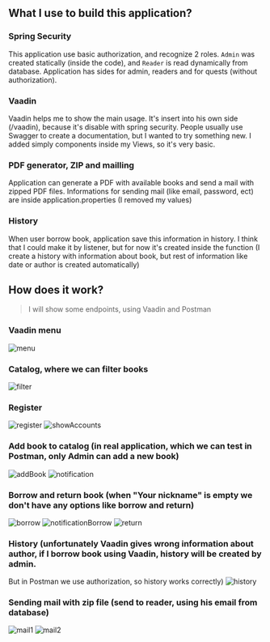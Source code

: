 ## What I use to build this application?

### Spring Security
This application use basic authorization, and recognize 2 roles. 
`Admin` was created statically (inside the code), and `Reader` is read dynamically from database.
Application has sides for admin, readers and for quests (without authorization).

### Vaadin
Vaadin helps me to show the main usage. It's insert into his own side (/vaadin), because it's disable with spring security.
People usually use Swagger to create a documentation, but I wanted to try something new.
I added simply components inside my Views, so it's very basic.

### PDF generator, ZIP and mailling
Application can generate a PDF with available books and send a mail with zipped PDF files.
Informations for sending mail (like email, password, ect) are inside application.properties (I removed my values)

### History
When user borrow book, application save this information in history. 
I think that I could make it by listener, but for now it's created inside the function 
(I create a history with information about book, but rest of information like date or author is created automatically)

## How does it work?
  > I will show some endpoints, using Vaadin and Postman
### Vaadin menu
![menu](https://user-images.githubusercontent.com/82601472/189430886-a366cf2c-25fc-43b2-9edb-effbcb5ed525.png)

### Catalog, where we can filter books
![filter](https://user-images.githubusercontent.com/82601472/189430815-dafe209d-334a-4b50-be2a-ca285ea861ef.png)

### Register
![register](https://user-images.githubusercontent.com/82601472/189430963-f8ad05f8-5a4d-44f2-8ef1-d33cd81f025c.png)
![showAccounts](https://user-images.githubusercontent.com/82601472/189431017-8a0d40df-a7b8-4a08-b739-e3e54590a57d.png)

### Add book to catalog (in real application, which we can test in Postman, only Admin can add a new book)
![addBook](https://user-images.githubusercontent.com/82601472/189430668-e0659116-ff10-45b4-b183-1b3c70609eee.png)
![notification](https://user-images.githubusercontent.com/82601472/189430912-345c5a0f-332a-4c42-b925-b3a66597b983.png)

### Borrow and return book (when "Your nickname" is empty we don't have any options like borrow and return)
![borrow](https://user-images.githubusercontent.com/82601472/189430758-5c452d1b-db43-4e79-b253-8704cad2096e.png)
![notificationBorrow](https://user-images.githubusercontent.com/82601472/189430929-db2abcc4-0905-4c7f-b9b0-212928dd8bae.png)
![return](https://user-images.githubusercontent.com/82601472/189430989-8a2e3d7f-5290-44e7-97d8-7a492f5bed9f.png)

### History (unfortunately Vaadin gives wrong information about author, if I borrow book using Vaadin, history will be created by admin. 
But in Postman we use authorization, so history works correctly)
![history](https://user-images.githubusercontent.com/82601472/189430836-581e1e94-3bec-47fd-a1f5-302a3042bff0.png)

### Sending mail with zip file (send to reader, using his email from database)
![mail1](https://user-images.githubusercontent.com/82601472/189430855-60673c9f-368c-49d5-97ab-fd8f7d8a843e.png)
![mail2](https://user-images.githubusercontent.com/82601472/189430874-299dfacc-8299-4024-be80-3dd42eb9bbe6.png)



